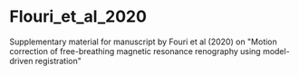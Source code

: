 # Flouri_et_al_2020
Supplementary material for manuscript by Fouri et al (2020) on "Motion correction of free-breathing magnetic resonance renography using model-driven registration"
